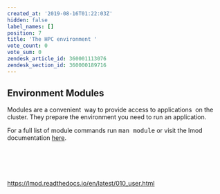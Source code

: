 ```yaml
---
created_at: '2019-08-16T01:22:03Z'
hidden: false
label_names: []
position: 7
title: 'The HPC environment '
vote_count: 0
vote_sum: 0
zendesk_article_id: 360001113076
zendesk_section_id: 360000189716
---
```


## Environment Modules

Modules are a convenient  way to provide access to applications  on the
cluster. They prepare the environment you need to run an application.

For a full list of module commands run <kbd>man module</kbd> or visit
the lmod documentation
[here](https://lmod.readthedocs.io/en/latest/010_user.html).

<table>
<tbody>
<tr class="odd">
</tr>
<tr class="even">
</tr>
<tr class="odd">
</tr>
<tr class="even">
</tr>
<tr class="odd">
</tr>
</tbody>
</table>

##  

<https://lmod.readthedocs.io/en/latest/010_user.html>
